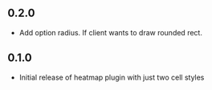 ## 0.2.0

* Add option radius. If client wants to draw rounded rect.

## 0.1.0

* Initial release of heatmap plugin with just two cell styles
